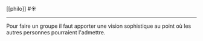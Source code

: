 [[philo]] #☀️ 
___
Pour faire un groupe il faut apporter une vision sophistique au point où les autres personnes pourraient l'admettre. 